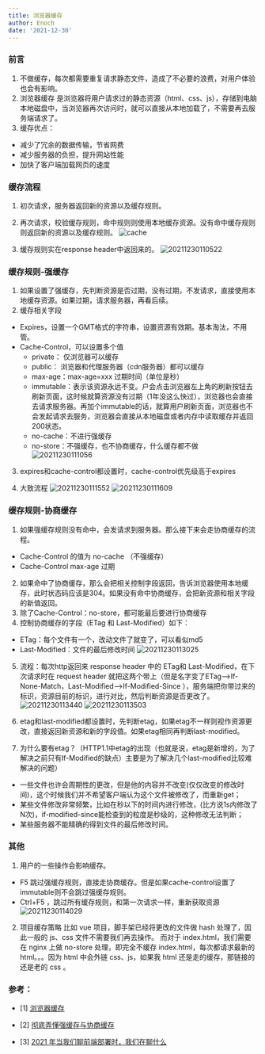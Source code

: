 ```yaml
---
title: 浏览器缓存
author: Enoch
date: '2021-12-30'
---
```


### 前言
1. 不做缓存，每次都需要重复请求静态文件，造成了不必要的浪费，对用户体验也会有影响。
2. 浏览器缓存 是浏览器将用户请求过的静态资源（html、css、js），存储到电脑本地磁盘中，当浏览器再次访问时，就可以直接从本地加载了，不需要再去服务端请求了。
3. 缓存优点：
  - 减少了冗余的数据传输，节省网费
  - 减少服务器的负担，提升网站性能
  - 加快了客户端加载网页的速度

### 缓存流程
1. 初次请求，服务器返回新的资源以及缓存规则。
2. 再次请求，校验缓存规则，命中规则则使用本地缓存资源。没有命中缓存规则则返回新的资源以及缓存规则。
![cache](https://s2.loli.net/2021/12/30/uxhFiCZgk7956tU.png)

3. 缓存规则实在response header中返回来的。
![20211230110522](https://s2.loli.net/2021/12/30/WBmM6rtjhlTvKb4.png)

### 缓存规则-强缓存
1. 如果设置了强缓存，先判断资源是否过期，没有过期，不发请求，直接使用本地缓存资源。如果过期，请求服务器，再看后续。
2. 缓存相关字段
  - Expires，设置一个GMT格式的字符串，设置资源有效期。基本淘汰，不用管。
  - Cache-Control，可以设置多个值
    - private： 仅浏览器可以缓存
    - public： 浏览器和代理服务器（cdn服务器）都可以缓存
    - max-age：max-age=xxx 过期时间（单位是秒）
    - immutable：表示该资源永远不变。户会点击浏览器左上角的刷新按钮去刷新页面，这时候就算资源没有过期（1年没这么快过），浏览器也会直接去请求服务器。再加个immutable的话，就算用户刷新页面，浏览器也不会发起请求去服务，浏览器会直接从本地磁盘或者内存中读取缓存并返回200状态。
    - no-cache：不进行强缓存
    - no-store：不强缓存，也不协商缓存，什么缓存都不做
  ![20211230111056](https://s2.loli.net/2021/12/30/aFeAOiTSUok5KbL.png)
3. expires和cache-control都设置时，cache-control优先级高于expires

4. 大致流程
![![20211230111552](httpss2.loli.net202112302aMCGc5piTht87s.png)](https://s2.loli.net/2021/12/30/a7DZCELp3H9QxwV.png)
![20211230111609](https://s2.loli.net/2021/12/30/VxY5J9TNDnUiyMl.png)


### 缓存规则-协商缓存
1. 如果强缓存规则没有命中，会发请求到服务器。那么接下来会走协商缓存的流程。
  - Cache-Control 的值为 no-cache （不强缓存）
  - Cache-Control max-age 过期
2. 如果命中了协商缓存，那么会把相关控制字段返回，告诉浏览器使用本地缓存，此时状态码应该是304。如果没有命中协商缓存，会把新资源和相关字段的新值返回。
3. 除了Cache-Control：no-store，都可能最后要进行协商缓存
4. 控制协商缓存的字段（ETag 和 Last-Modified）如下：
  - ETag：每个文件有一个，改动文件了就变了，可以看似md5
  - Last-Modified：文件的最后修改时间
![20211230113025](https://s2.loli.net/2021/12/30/71xDmQWlu2PLFCK.png)
5. 流程：每次http返回来 response header 中的 ETag和 Last-Modified，在下次请求时在 request header 就把这两个带上（但是名字变了ETag-->If-None-Match，Last-Modified-->If-Modified-Since ），服务端把你带过来的标识，资源目前的标识，进行对比，然后判断资源是否更改了。
![20211230113440](https://s2.loli.net/2021/12/30/hlpiQO8ycLuvazo.png)
![20211230113503](https://s2.loli.net/2021/12/30/oFlRE5p4X7Wgimb.png)

6. etag和last-modified都设置时，先判断etag，如果etag不一样则视作资源更改，直接返回新资源和新的字段值。如果etag相同再判断last-modified。

7. 为什么要有etag？（HTTP1.1中etag的出现（也就是说，etag是新增的，为了解决之前只有If-Modified的缺点）主要是为了解决几个last-modified比较难解决的问题）
  - 一些文件也许会周期性的更改，但是他的内容并不改变(仅仅改变的修改时间)，这个时候我们并不希望客户端认为这个文件被修改了，而重新get；
  - 某些文件修改非常频繁，比如在秒以下的时间内进行修改，(比方说1s内修改了N次)，if-modified-since能检查到的粒度是秒级的，这种修改无法判断；
  - 某些服务器不能精确的得到文件的最后修改时间。

### 其他
1. 用户的一些操作会影响缓存。
  - F5 跳过强缓存规则，直接走协商缓存。但是如果cache-control设置了immutable则不会跳过强缓存规则。
  - Ctrl+F5 ，跳过所有缓存规则，和第一次请求一样，重新获取资源
![20211230114029](https://s2.loli.net/2021/12/30/lyIBVEdHt6JwvLW.png)

2. 项目缓存策略
比如 vue 项目，脚手架已经将更改的文件做 hash 处理了，因此一般的 js、css 文件不需要我们再去操作。
而对于 index.html，我们需要在 nginx 上做 no-store 处理，即完全不缓存 index.html，每次都请求最新的html。。。因为 html 中会外链 css、js，如果我 html 还是走的缓存，那链接的还是老的 css 。

### 参考：
- [1] [浏览器缓存](https://juejin.cn/post/6844903763665240072)

- [2] [彻底弄懂强缓存与协商缓存](https://www.jianshu.com/p/9c95db596df5)

- [3] [2021 年当我们聊前端部署时，我们在聊什么](https://juejin.cn/post/7017710911443959839)